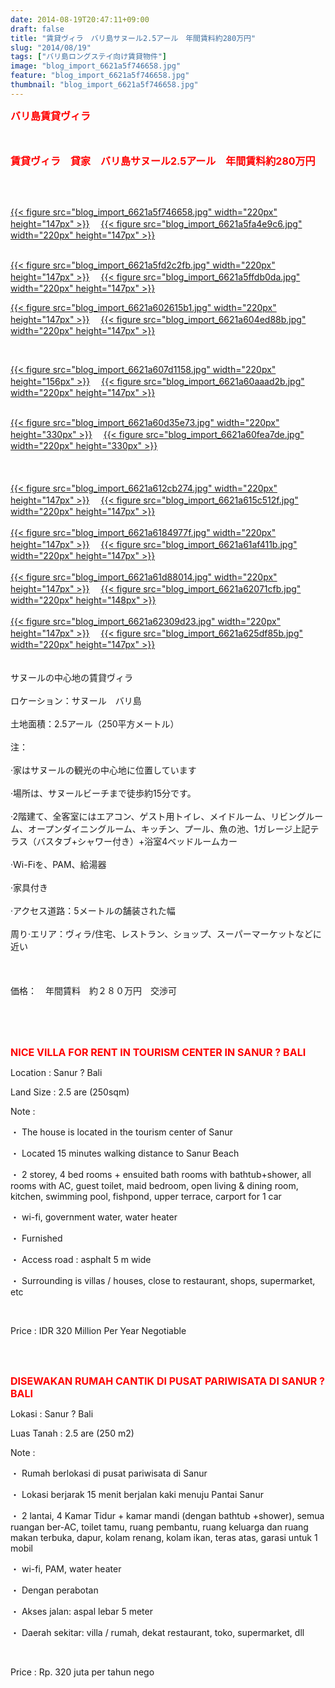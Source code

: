 ```yaml
---
date: 2014-08-19T20:47:11+09:00
draft: false
title: "賃貸ヴィラ　バリ島サヌール2.5アール　年間賃料約280万円"
slug: "2014/08/19"
tags: ["バリ島ロングステイ向け賃貸物件"]
image: "blog_import_6621a5f746658.jpg"
feature: "blog_import_6621a5f746658.jpg"
thumbnail: "blog_import_6621a5f746658.jpg"
---
```

<p><font color="#ff0000" size="3"><strong>バリ島賃貸ヴィラ　</strong></font></p><p><font color="#ff0000" size="3"><strong><br/></strong></font></p><p><font color="#ff0000" size="3"><strong>賃貸ヴィラ　貸家　バリ島サヌール2.5アール　年間賃料約280万円</strong></font></p><br/><br/><p><a href="blog_import_6621a5f8922cc.jpg">{{< figure src="blog_import_6621a5f746658.jpg" width="220px" height="147px" >}}</a> 　<a href="blog_import_6621a5fb948a8.jpg">{{< figure src="blog_import_6621a5fa4e9c6.jpg" width="220px" height="147px" >}}</a> </p><p><br/><a href="blog_import_6621a5fe6392c.jpg">{{< figure src="blog_import_6621a5fd2c2fb.jpg" width="220px" height="147px" >}}</a> 　<a href="blog_import_6621a6011c4f3.jpg">{{< figure src="blog_import_6621a5ffdb0da.jpg" width="220px" height="147px" >}}</a> <br/></p><p><a href="blog_import_6621a6039b34f.jpg">{{< figure src="blog_import_6621a602615b1.jpg" width="220px" height="147px" >}}</a> 　<a href="blog_import_6621a60688987.jpg">{{< figure src="blog_import_6621a604ed88b.jpg" width="220px" height="147px" >}}</a> </p><br/><p><a href="blog_import_6621a609117c0.jpg">{{< figure src="blog_import_6621a607d1158.jpg" width="220px" height="156px" >}}</a> 　<a href="blog_import_6621a60bde8cf.jpg">{{< figure src="blog_import_6621a60aaad2b.jpg" width="220px" height="147px" >}}</a> </p><p><br/><a href="blog_import_6621a60e66442.jpg">{{< figure src="blog_import_6621a60d35e73.jpg" width="220px" height="330px" >}}</a> 　<a href="blog_import_6621a6112e267.jpg">{{< figure src="blog_import_6621a60fea7de.jpg" width="220px" height="330px" >}}</a> <br/><br/><br/><br/><a href="blog_import_6621a61467a55.jpg">{{< figure src="blog_import_6621a612cb274.jpg" width="220px" height="147px" >}}</a> 　<a href="blog_import_6621a616f1a6d.jpg">{{< figure src="blog_import_6621a615c512f.jpg" width="220px" height="147px" >}}</a> <br/><br/><a href="blog_import_6621a6197900d.jpg">{{< figure src="blog_import_6621a6184977f.jpg" width="220px" height="147px" >}}</a> 　<a href="blog_import_6621a61c3c424.jpg">{{< figure src="blog_import_6621a61af411b.jpg" width="220px" height="147px" >}}</a> <br/><br/><a href="blog_import_6621a61eb87b2.jpg">{{< figure src="blog_import_6621a61d88014.jpg" width="220px" height="147px" >}}</a> 　<a href="blog_import_6621a621a9299.jpg">{{< figure src="blog_import_6621a62071cfb.jpg" width="220px" height="148px" >}}</a> <br/><br/><a href="blog_import_6621a6243f35b.jpg">{{< figure src="blog_import_6621a62309d23.jpg" width="220px" height="147px" >}}</a> 　<a href="blog_import_6621a62725009.jpg">{{< figure src="blog_import_6621a625df85b.jpg" width="220px" height="147px" >}}</a> <br/><br/><br/><span>サヌールの</span><span>中心地</span><span>の賃貸ヴィラ</span> <br/><br/><span>ロケーション：</span><span>サヌール　</span><span>バリ島</span> <br/><br/><span>土地</span><span>面積：</span><span>2.5アール</span><span>（</span><span>250平方メートル</span><span>）</span> <br/><br/><span>注：</span> <br/><br/><span>·</span><span>家は</span><span>サヌール</span><span>の観光の</span><span>中心地</span><span>に位置しています</span> <br/><br/><span>·</span><span>場所は、</span><span>サヌールビーチ</span><span>まで徒歩約15分</span><span>です。</span> <br/><br/><span>·2</span><span>階建て</span><span>、</span><span>全</span><span>客室にはエアコン</span><span>、</span><span>ゲスト用トイレ</span><span>、</span><span>メイド</span><span>ルーム、</span><span>リビングルーム、</span><span>オープン</span><span>ダイニングルーム</span><span>、キッチン</span><span>、プール、</span><span>魚の</span><span>池、</span><span>1</span><span>ガレージ</span><span>上記</span><span>テラス</span><span>（</span><span>バスタブ</span><span>+</span><span>シャワー付き</span><span>）</span><span>+</span><span>浴室</span><span>4ベッドルーム</span><span>カー</span> <br/><br/><span>·</span><span>Wi-Fiを</span><span>、</span><span>PAM</span><span>、</span><span>給湯器</span> <br/><br/><span>·</span><span>家具</span><span>付き</span> <br/><br/><span>·</span><span>アクセス</span><span>道路</span><span>：</span><span>5メートル</span><span>の</span><span>舗装された</span><span>幅</span> <br/><br/><span>周り</span><span>·</span><span>エリア</span><span>：</span><span>ヴィラ</span><span>/</span><span>住宅</span><span>、</span><span>レストラン</span><span>、</span><span>ショップ、スーパーマーケット</span><span>など</span><span>に近い</span> <br/><br/><br/><br/><span>価格：　年間賃料　約２８０万円　交渉可</span></p><br/><br/><br/><p><font color="#ff0000" size="3"><strong>NICE VILLA FOR RENT IN TOURISM CENTER IN SANUR ? BALI </strong></font></p><p>Location : Sanur ? Bali </p><p>Land Size : 2.5 are (250sqm)</p><p>Note : </p><p>・ The house is located in the tourism center of Sanur</p><p>・ Located 15 minutes walking distance to Sanur Beach</p><p>・ 2 storey, 4 bed rooms + ensuited bath rooms with bathtub+shower, all rooms with AC, guest toilet, maid bedroom, open living &amp; dining room, kitchen, swimming pool, fishpond, upper terrace, carport for 1 car</p><p>・ wi-fi, government water, water heater</p><p>・ Furnished</p><p>・ Access road : asphalt 5 m wide</p><p>・ Surrounding is villas / houses, close to restaurant, shops, supermarket, etc</p><br/><p>Price : IDR 320 Million Per Year Negotiable </p><br/><br/><p><font color="#ff0000" size="3"><strong>DISEWAKAN RUMAH CANTIK DI PUSAT PARIWISATA DI SANUR ? BALI </strong></font></p><p>Lokasi : Sanur ? Bali </p><p>Luas Tanah : 2.5 are (250 m2)</p><p>Note : </p><p>・ Rumah berlokasi di pusat pariwisata di Sanur </p><p>・ Lokasi berjarak 15 menit berjalan kaki menuju Pantai Sanur </p><p>・ 2 lantai, 4 Kamar Tidur + kamar mandi (dengan bathtub +shower), semua ruangan ber-AC, toilet tamu, ruang pembantu, ruang keluarga dan ruang makan terbuka, dapur, kolam renang, kolam ikan, teras atas, garasi untuk 1 mobil</p><p>・ wi-fi, PAM, water heater</p><p>・ Dengan perabotan</p><p>・ Akses jalan: aspal lebar 5 meter</p><p>・ Daerah sekitar: villa / rumah, dekat restaurant, toko, supermarket, dll</p><br/><p>Price : Rp. 320 juta per tahun nego </p><p><br/></p>

